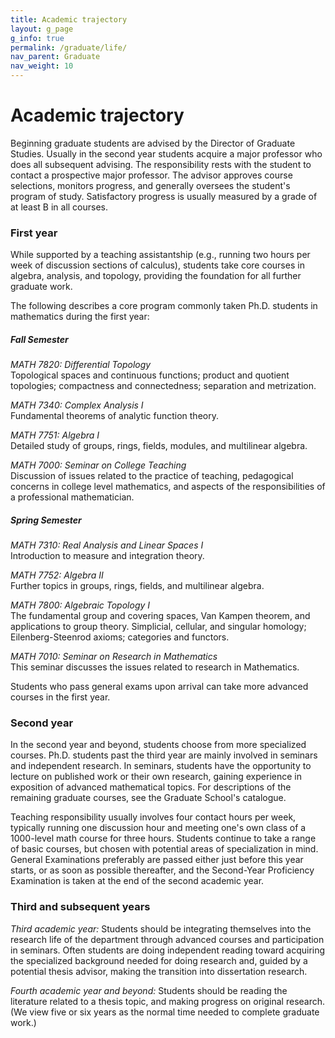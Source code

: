```yaml
---
title: Academic trajectory
layout: g_page
g_info: true
permalink: /graduate/life/
nav_parent: Graduate
nav_weight: 10
---
```


<h1 class="mb-3">Academic trajectory</h1>

Beginning graduate students are advised by the Director of Graduate Studies. Usually in the second year students acquire a major professor who does all subsequent advising. The responsibility rests with the student to contact a prospective major professor. The advisor approves course selections, monitors progress, and generally oversees the student&#39;s program of study. Satisfactory progress is usually measured by a grade of at least B in all courses.

### First year

While supported by a teaching assistantship (e.g., running two hours per week of discussion sections of calculus), students take core courses in algebra, analysis, and topology, providing the foundation for all further graduate work.

The following describes a core program commonly taken Ph.D. students in mathematics during the first year:

##### Fall Semester

<em>MATH 7820: Differential Topology</em><br />
Topological spaces and continuous functions; product and quotient topologies; compactness and connectedness; separation and metrization.

<em>MATH 7340: Complex Analysis I</em><br />
Fundamental theorems of analytic function theory.

_MATH 7751: Algebra I_<br>
Detailed study of groups, rings, fields, modules, and multilinear algebra.

_MATH 7000: Seminar on College Teaching_<br>
Discussion of issues related to the practice of teaching, pedagogical concerns in college level mathematics, and aspects of the responsibilities of a professional mathematician.

##### Spring Semester

<em>MATH 7310: Real Analysis and Linear Spaces I</em><br />
Introduction to measure and integration theory.

<em>MATH 7752: Algebra II</em><br />
Further topics in groups, rings, fields, and multilinear algebra.

<em>MATH 7800: Algebraic Topology I</em><br />
The fundamental group and covering spaces, Van Kampen theorem, and applications to group theory. Simplicial, cellular, and singular homology; Eilenberg-Steenrod axioms; categories and functors.

_MATH 7010: Seminar on Research in Mathematics_<br>
This seminar discusses the issues related to research in Mathematics.

Students who pass general exams upon arrival can take more advanced courses in the first year.

### Second year

In the second year and beyond, students choose from more specialized courses. Ph.D. students past the third year are mainly involved in seminars and independent research. In seminars, students have the opportunity to lecture on published work or their own research, gaining experience in exposition of advanced mathematical topics. For descriptions of the remaining graduate courses, see the Graduate School&#39;s catalogue.

Teaching responsibility usually involves four contact hours per week, typically running one discussion hour and meeting one&#39;s own class of a 1000-level math course for three hours. Students continue to take a range of basic courses, but chosen with potential areas of specialization in mind. General Examinations preferably are passed either just before this year starts, or as soon as possible thereafter, and the Second-Year Proficiency Examination is taken at the end of the second academic year.

### Third and subsequent years

<em>Third academic year:</em> Students should be integrating themselves into the research life of the department through advanced courses and participation in seminars.&nbsp;Often students are doing independent reading toward acquiring the specialized background needed for doing research and, guided by a potential thesis advisor, making the transition into dissertation research.

<em>Fourth academic year and beyond:</em>&nbsp;Students should be reading the literature related to a thesis topic, and making progress on original research. (We view five or six years as the normal time needed to complete graduate work.)

